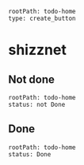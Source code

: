 
```fat
rootPath: todo-home
type: create_button
```



# shizznet

## Not done

```fat
rootPath: todo-home
status: not Done
```

## Done

```fat
rootPath: todo-home
status: Done
```